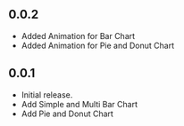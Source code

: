 ## 0.0.2

* Added Animation for Bar Chart
* Added Animation for Pie and Donut Chart

## 0.0.1

* Initial release.
* Add Simple and Multi Bar Chart
* Add Pie and Donut Chart
